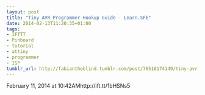 ```yaml
---
layout: post
title: "Tiny AVR Programmer Hookup Guide - Learn.SFE"
date: 2014-02-13T11:20:35+01:00
tags:
- IFTTT
- Pinboard
- tutorial
- attiny
- programmer
- ISP
tumblr_url: http://fabiantheblind.tumblr.com/post/76516174149/tiny-avr-programmer-hookup-guide-learn-sfe
---
```

February 11, 2014 at 10:42AMhttp://ift.tt/1bHSNs5
